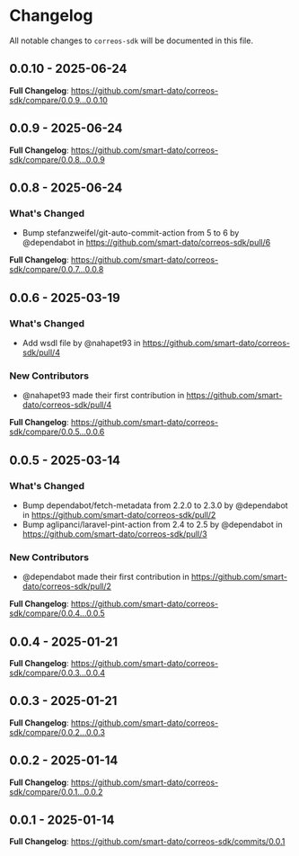 # Changelog

All notable changes to `correos-sdk` will be documented in this file.

## 0.0.10 - 2025-06-24

**Full Changelog**: https://github.com/smart-dato/correos-sdk/compare/0.0.9...0.0.10

## 0.0.9 - 2025-06-24

**Full Changelog**: https://github.com/smart-dato/correos-sdk/compare/0.0.8...0.0.9

## 0.0.8 - 2025-06-24

### What's Changed

* Bump stefanzweifel/git-auto-commit-action from 5 to 6 by @dependabot in https://github.com/smart-dato/correos-sdk/pull/6

**Full Changelog**: https://github.com/smart-dato/correos-sdk/compare/0.0.7...0.0.8

## 0.0.6 - 2025-03-19

### What's Changed

* Add wsdl file by @nahapet93 in https://github.com/smart-dato/correos-sdk/pull/4

### New Contributors

* @nahapet93 made their first contribution in https://github.com/smart-dato/correos-sdk/pull/4

**Full Changelog**: https://github.com/smart-dato/correos-sdk/compare/0.0.5...0.0.6

## 0.0.5 - 2025-03-14

### What's Changed

* Bump dependabot/fetch-metadata from 2.2.0 to 2.3.0 by @dependabot in https://github.com/smart-dato/correos-sdk/pull/2
* Bump aglipanci/laravel-pint-action from 2.4 to 2.5 by @dependabot in https://github.com/smart-dato/correos-sdk/pull/3

### New Contributors

* @dependabot made their first contribution in https://github.com/smart-dato/correos-sdk/pull/2

**Full Changelog**: https://github.com/smart-dato/correos-sdk/compare/0.0.4...0.0.5

## 0.0.4 - 2025-01-21

**Full Changelog**: https://github.com/smart-dato/correos-sdk/compare/0.0.3...0.0.4

## 0.0.3 - 2025-01-21

**Full Changelog**: https://github.com/smart-dato/correos-sdk/compare/0.0.2...0.0.3

## 0.0.2 - 2025-01-14

**Full Changelog**: https://github.com/smart-dato/correos-sdk/compare/0.0.1...0.0.2

## 0.0.1 - 2025-01-14

**Full Changelog**: https://github.com/smart-dato/correos-sdk/commits/0.0.1
